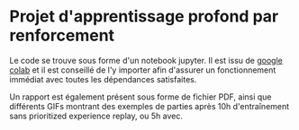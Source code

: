 # Projet d'apprentissage profond par renforcement

Le code se trouve sous forme d'un notebook jupyter. Il est issu de [google colab](https://colab.research.google.com) et il est conseillé de l'y importer afin d'assurer un fonctionnement immédiat avec toutes les dépendances satisfaites.

Un rapport est également présent sous forme de fichier PDF, ainsi que différents GIFs montrant des exemples de parties après 10h d'entraînement sans prioritized experience replay, ou 5h avec.
